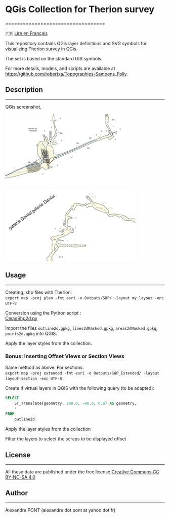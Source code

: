 # QGis Collection for Therion survey
==================================

🇫🇷 [Lire en Français](./README.md)

This repository contains QGis layer definitions and SVG symbols for visualizing Therion survey in QGis.

The set is based on the standard UIS symbols.

For more details, models, and scripts are available at https://github.com/robertxa/Topographies-Samoens_Folly.

## Description
-----------

QGis screenshot,

![Screenshot 1](./screenshot/screenshot_01.jpg)
  
![Screenshot 2](./screenshot/screenshot_02.jpg)

## Usage
-----

Creating .shp files with Therion:  
`export map -proj plan -fmt esri -o Outputs/SHP/ -layout my_layout -enc UTF-8`

Conversion using the Python script :  
[CleanShp2d.py](https://github.com/robertxa/Topographies-Samoens_Folly/blob/master/Samoens-GIS/Scripts/CleanShp2d.py)

Import the files `outline2d.gpkg`, `lines2dMasked.gpkg`, `areas2dMasked.gpkg`, `points2d.gpkg` into QGIS.

Apply the layer styles from the collection.


### Bonus: Inserting Offset Views or Section Views


Same method as above. For sections:  
`export map -proj extended -fmt esri -o Outputs/SHP_Extended/ -layout layout-section -enc UTF-8`

Create 4 virtual layers in QGIS with the following query (to be adapted):  
```sql
SELECT 
    ST_Translate(geometry, 180.0, -40.0, 0.0) AS geometry,
    *
FROM 
    outline2d
```

Apply the layer styles from the collection

Filter the layers to select the scraps to be displayed offset


## License
-------

All these data are published under the free license 
[Creative Commons CC BY-NC-SA 4.0](https://creativecommons.org/licenses/by-nc-sa/4.0/)


## Author
------

Alexandre PONT (alexandre dot pont at yahoo dot fr)
